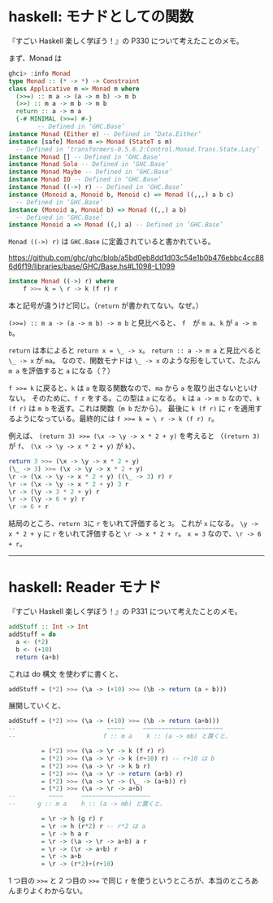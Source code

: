 # haskell: モナドとしての関数

『すごい Haskell 楽しく学ぼう！』の P330 について考えたことのメモ。

まず、Monad は

```hs
ghci> :info Monad
type Monad :: (* -> *) -> Constraint
class Applicative m => Monad m where
  (>>=) :: m a -> (a -> m b) -> m b
  (>>) :: m a -> m b -> m b
  return :: a -> m a
  {-# MINIMAL (>>=) #-}
        -- Defined in ‘GHC.Base’
instance Monad (Either e) -- Defined in ‘Data.Either’
instance [safe] Monad m => Monad (StateT s m)
  -- Defined in ‘transformers-0.5.6.2:Control.Monad.Trans.State.Lazy’
instance Monad [] -- Defined in ‘GHC.Base’
instance Monad Solo -- Defined in ‘GHC.Base’
instance Monad Maybe -- Defined in ‘GHC.Base’
instance Monad IO -- Defined in ‘GHC.Base’
instance Monad ((->) r) -- Defined in ‘GHC.Base’
instance (Monoid a, Monoid b, Monoid c) => Monad ((,,,) a b c)
  -- Defined in ‘GHC.Base’
instance (Monoid a, Monoid b) => Monad ((,,) a b)
  -- Defined in ‘GHC.Base’
instance Monoid a => Monad ((,) a) -- Defined in ‘GHC.Base’
```

`Monad ((->) r)` は `GHC.Base` に定義されていると書かれている。

https://github.com/ghc/ghc/blob/a5bd0eb8dd1d03c54e1b0b476ebbc4cc886d6f19/libraries/base/GHC/Base.hs#L1098-L1099

```hs
instance Monad ((->) r) where
    f >>= k = \ r -> k (f r) r
```

本と記号が違うけど同じ。（`return` が書かれてない。なぜ。）

`(>>=) :: m a -> (a -> m b) -> m b` と見比べると、
`f`　が `m a`、`k` が `a -> m b`。

`return` は本によると `return x = \_ -> x`。
`return :: a -> m a` と見比べると `\_ -> x` が `ma`。
なので、関数モナドは `\_ -> x` のような形をしていて、たぶん `m a` を評価すると `a` になる（？）

`f >>= k` に戻ると、`k` は `a` を取る関数なので、`ma` から `a` を取り出さないといけない。
そのために、`f r` をする。この型は `a` になる。
`k` は `a -> m b` なので、`k (f r)` は `m b` を返す。これは関数（`m b` だから）。
最後に `k (f r)` に `r` を適用するようになっている。最終的には `f >>= k = \ r -> k (f r) r`。

例えば、 `(return 3) >>= (\x -> \y -> x * 2 + y)` を考えると
（`(return 3)` が `f`、 `(\x -> \y -> x * 2 + y)` が `k`）、

```hs
return 3 >>= (\x -> \y -> x * 2 + y)
(\_ -> 3) >>= (\x -> \y -> x * 2 + y)
\r -> (\x -> \y -> x * 2 + y) ((\_ -> 3) r) r
\r -> (\x -> \y -> x * 2 + y) 3 r
\r -> (\y -> 3 * 2 + y) r
\r -> (\y -> 6 + y) r
\r -> 6 + r
```

結局のところ、`return 3`に `r` をいれて評価すると `3`。 これが `x` になる。
`\y -> x * 2 + y` に `r` をいれて評価すると `\r -> x * 2 + r`。
`x = 3` なので、`\r -> 6 + r`。

---

# haskell: Reader モナド

『すごい Haskell 楽しく学ぼう！』の P331 について考えたことのメモ。

```hs
addStuff :: Int -> Int
addStuff = do
  a <- (*2)
  b <- (+10)
  return (a+b)
```

これは do 構文 を使わずに書くと、

```hs
addStuff = (*2) >>= (\a -> (+10) >>= (\b -> return (a + b)))
```

展開していくと、

```hs
addStuff = (*2) >>= (\a -> (+10) >>= (\b -> return (a+b)))
--                         ~~~~~     ~~~~~~~~~~~~~~~~~~~~~~
--                        f :: m a    k :: (a -> mb) と置くと、

         = (*2) >>= (\a -> \r -> k (f r) r)
         = (*2) >>= (\a -> \r -> k (r+10) r) -- r+10 は b
         = (*2) >>= (\a -> \r -> k b r)
         = (*2) >>= (\a -> \r -> return (a+b) r)
         = (*2) >>= (\a -> \r -> (\_ -> (a+b)) r)
         = (*2) >>= (\a -> \r -> a+b)
--         ~~~~     ~~~~~~~~~~~~~~~~~~~
--      g :: m a    h :: (a -> mb) と置くと、

         = \r -> h (g r) r
         = \r -> h (r*2) r -- r*2 は a
         = \r -> h a r
         = \r -> (\a -> \r -> a+b) a r
         = \r -> (\r -> a+b) r
         = \r -> a+b
         = \r -> (r*2)+(r+10)
```

1 つ目の `>>=` と 2 つ目の `>>=` で同じ `r` を使うというところが、本当のところあんまりよくわからない。
